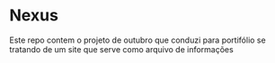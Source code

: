 # Nexus
Este repo contem o projeto de outubro que conduzi para portifólio se tratando de um site que serve como arquivo de informações
